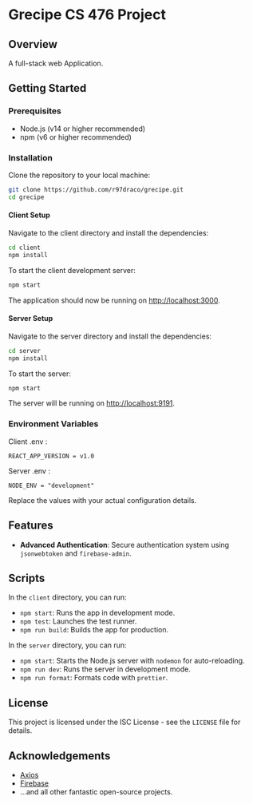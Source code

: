 
# Grecipe CS 476 Project

## Overview

A full-stack web Application.

## Getting Started

### Prerequisites

- Node.js (v14 or higher recommended)
- npm (v6 or higher recommended)

### Installation

Clone the repository to your local machine:

```bash
git clone https://github.com/r97draco/grecipe.git
cd grecipe
```

#### Client Setup

Navigate to the client directory and install the dependencies:

```bash
cd client
npm install
```

To start the client development server:

```bash
npm start
```

The application should now be running on [http://localhost:3000](http://localhost:3000).

#### Server Setup

Navigate to the server directory and install the dependencies:

```bash
cd server
npm install
```

To start the server:

```bash
npm start
```

The server will be running on [http://localhost:9191](http://localhost:9191).

### Environment Variables

Client .env :
```
REACT_APP_VERSION = v1.0
```

Server .env :
```
NODE_ENV = "development"
```

Replace the values with your actual configuration details.

## Features

- **Advanced Authentication**: Secure authentication system using `jsonwebtoken` and `firebase-admin`.

## Scripts

In the `client` directory, you can run:

- `npm start`: Runs the app in development mode.
- `npm test`: Launches the test runner.
- `npm run build`: Builds the app for production.

In the `server` directory, you can run:

- `npm start`: Starts the Node.js server with `nodemon` for auto-reloading.
- `npm run dev`: Runs the server in development mode.
- `npm run format`: Formats code with `prettier`.

## License

This project is licensed under the ISC License - see the `LICENSE` file for details.

## Acknowledgements

- [Axios](https://axios-http.com/)
- [Firebase](https://firebase.google.com/)
- ...and all other fantastic open-source projects.

